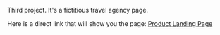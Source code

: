 Third project. It's a fictitious travel agency page.

Here is a direct link that will show you the page: [Product Landing Page](https://codepen.io/jjpg/full/oNxMrby)
